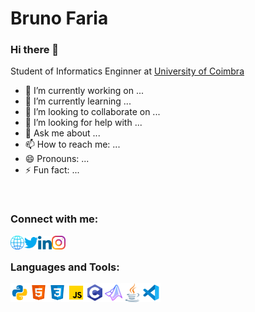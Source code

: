 # Bruno Faria

### Hi there 👋

Student of Informatics Enginner at [University of Coimbra](uc.pt/en)



- 🔭 I’m currently working on ...
- 🌱 I’m currently learning ...
- 👯 I’m looking to collaborate on ...
- 🤔 I’m looking for help with ...
- 💬 Ask me about ...
- 📫 How to reach me: ...
- 😄 Pronouns: ...
- ⚡ Fun fact: ...

<br />

### Connect with me:

[<img align="left" width="22px" alt="Website" src="assets/social/global.svg"/>][website]
[<img align="left" width="22px" alt="Twitter" src="assets/social/twitter.svg"/>][twitter]
[<img align="left" width="22px" alt="LinkedIn" src="assets/social/linkedin.svg"/>][linkedin]
[<img align="left" width="22px" alt="Instagram" src="assets/social/instagram.svg"/>][instagram]

<br />

### Languages and Tools:

<img align="left" width="30px" alt= "Python" src="assets/skills/python.svg"/>
<img align="left" width="30px" alt= "Html5" src="assets/skills/html5.svg"/>
<img align="left" width="30px" alt= "Css3" src="assets/skills/css3.svg"/>
<img align="left" width="30px" alt= "JavaScript" src="assets/skills/javascript.svg"/>
<img align="left" width="30px" alt= "C" src="assets/skills/c.svg"/>
<img align="left" width="30px" alt= "Matlab" src="assets/skills/matlab.svg"/>
<img align="left" width="30px" alt= "Java" src="assets/skills/java.svg"/>
<img align="left" width="30px" alt= "Visual Studio Code" src="assets/skills/vscode.svg"/>

<br />


[website]: https://brunofaria1322.github.io
[twitter]: https://twitter.com/brunofaria_1322
[instagram]: https://instagram.com/brunofaria_1322
[linkedin]: https://linkedin.com/in/bruno-faria
